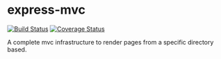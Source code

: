 # express-mvc
[![Build Status](https://travis-ci.org/ezzygemini/express-mvc.svg?branch=master)](https://travis-ci.org/ezzygemini/express-mvc)
[![Coverage Status](https://coveralls.io/repos/github/ezzygemini/express-mvc/badge.svg?branch=master)](https://coveralls.io/github/ezzygemini/express-mvc?branch=master)

A complete mvc infrastructure to render pages from a specific directory based.
